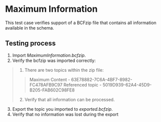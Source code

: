 # Maximum Information

This test case verifies support of a BCFzip file that contains all information available in the schema.

## Testing process

1. Import _MaximumInformation.bcfzip_.
2. Verify the bcfzip was imported correctly:
> 1. There are two topics within the zip file:
> > Maximum Content - 63E78882-7C6A-4BF7-8982-FC478AFB9C97
> > Referenced topic - 5019D939-62A4-45D9-B205-FAB602C98FE8
> 2. Verify that all information can be processed.

3. Export the topic you imported to _exported.bcfzip_.
4. Verify that no information was lost during the export